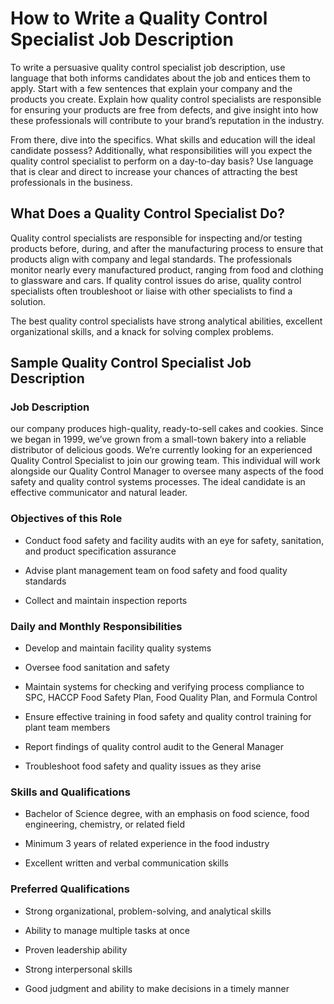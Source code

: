 
# How to Write a Quality Control Specialist Job Description

To write a persuasive quality control specialist job description, use language that both informs candidates about the job and entices them to apply. Start with a few sentences that explain your company and the products you create. Explain how quality control specialists are responsible for ensuring your products are free from defects, and give insight into how these professionals will contribute to your brand’s reputation in the industry.

From there, dive into the specifics. What skills and education will the ideal candidate possess? Additionally, what responsibilities will you expect the quality control specialist to perform on a day-to-day basis? Use language that is clear and direct to increase your chances of attracting the best professionals in the business.
## What Does a Quality Control Specialist Do?

Quality control specialists are responsible for inspecting and/or testing products before, during, and after the manufacturing process to ensure that products align with company and legal standards. The professionals monitor nearly every manufactured product, ranging from food and clothing to glassware and cars. If quality control issues do arise, quality control specialists often troubleshoot or liaise with other specialists to find a solution.

The best quality control specialists have strong analytical abilities, excellent organizational skills, and a knack for solving complex problems.
## Sample Quality Control Specialist Job Description

### Job Description

our company produces high-quality, ready-to-sell cakes and cookies. Since we began in 1999, we’ve grown from a small-town bakery into a reliable distributor of delicious goods. We’re currently looking for an experienced Quality Control Specialist to join our growing team. This individual will work alongside our Quality Control Manager to oversee many aspects of the food safety and quality control systems processes. The ideal candidate is an effective communicator and natural leader.

### Objectives of this Role

* Conduct food safety and facility audits with an eye for safety, sanitation, and product specification assurance

* Advise plant management team on food safety and food quality standards

* Collect and maintain inspection reports

### Daily and Monthly Responsibilities

* Develop and maintain facility quality systems

* Oversee food sanitation and safety

* Maintain systems for checking and verifying process compliance to SPC, HACCP Food Safety Plan, Food Quality Plan, and Formula Control

* Ensure effective training in food safety and quality control training for plant team members

* Report findings of quality control audit to the General Manager

* Troubleshoot food safety and quality issues as they arise

### Skills and Qualifications

* Bachelor of Science degree, with an emphasis on food science, food engineering, chemistry, or related field

* Minimum 3 years of related experience in the food industry

* Excellent written and verbal communication skills

### Preferred Qualifications

* Strong organizational, problem-solving, and analytical skills

* Ability to manage multiple tasks at once

* Proven leadership ability

* Strong interpersonal skills

* Good judgment and ability to make decisions in a timely manner
